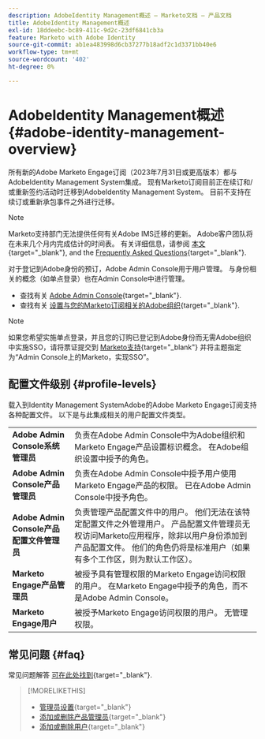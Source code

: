 ```yaml
---
description: AdobeIdentity Management概述 — Marketo文档 — 产品文档
title: AdobeIdentity Management概述
exl-id: 18ddeebc-bc89-411c-9d2c-23df6841cb3a
feature: Marketo with Adobe Identity
source-git-commit: ab1ea483998d6cb37277b18adf2c1d3371bb40e6
workflow-type: tm+mt
source-wordcount: '402'
ht-degree: 0%

---
```


# AdobeIdentity Management概述 {#adobe-identity-management-overview}

所有新的Adobe Marketo Engage订阅（2023年7月31日或更高版本）都与AdobeIdentity Management System集成。 现有Marketo订阅目前正在续订和/或重新签约活动时迁移到AdobeIdentity Management System。 目前不支持在续订或重新承包事件之外进行迁移。

>[!NOTE]
>
>Marketo支持部门无法提供任何有关Adobe IMS迁移的更新。 Adobe客户团队将在未来几个月内完成估计的时间表。 有关详细信息，请参阅 [本文](/help/marketo/product-docs/administration/marketo-with-adobe-identity/understanding-marketo-subscription-and-user-migration-to-the-adobe-admin-console.md){target="_blank"}, and the [Frequently Asked Questions](/help/marketo/product-docs/administration/marketo-with-adobe-identity/faq.md){target="_blank"}.

对于登记到Adobe身份的预订，Adobe Admin Console用于用户管理。 与身份相关的概念（如单点登录）也在Admin Console中进行管理。

* 查找有关 [Adobe Admin Console](https://helpx.adobe.com/cn/enterprise/using/admin-console.html){target="_blank"}.
* 查找有关 [设置与您的Marketo订阅相关的Adobe组织](https://helpx.adobe.com/enterprise/using/set-up-identity.html){target="_blank"}.

>[!NOTE]
>
>如果您希望实施单点登录，并且您的订购已登记到Adobe身份而无需Adobe组织中实施SSO，请将票证提交到 [Marketo支持](https://nation.marketo.com/){target="_blank"} 并将主题指定为“Admin Console上的Marketo，实现SSO”。

## 配置文件级别 {#profile-levels}

载入到Identity Management SystemAdobe的Adobe Marketo Engage订阅支持各种配置文件。 以下是与此集成相关的用户配置文件类型。

<table>
 <tr>
  <td><strong>Adobe Admin Console系统管理员</strong></td>
  <td>负责在Adobe Admin Console中为Adobe组织和Marketo Engage产品设置标识概念。 在Adobe组织设置中授予的角色。</td>
 </tr>
 <tr>
  <td><strong>Adobe Admin Console产品管理员</strong></td>
  <td>负责在Adobe Admin Console中授予用户使用Marketo Engage产品的权限。 已在Adobe Admin Console中授予角色。</td>
 </tr>
 <tr>
  <td><strong>Adobe Admin Console产品配置文件管理员</strong></td>
  <td>负责管理产品配置文件中的用户。 他们无法在该特定配置文件之外管理用户。 产品配置文件管理员无权访问Marketo应用程序，除非以用户身份添加到产品配置文件。 他们的角色仍将是标准用户（如果有多个工作区，则为默认工作区）。
</td>
 </tr>
 <tr>
  <td><strong>Marketo Engage产品管理员</strong></td>
  <td>被授予具有管理权限的Marketo Engage访问权限的用户。 在Marketo Engage中授予的角色，而不是Adobe Admin Console。</td>
 </tr>
 <tr>
  <td><strong>Marketo Engage用户</strong></td>
  <td>被授予Marketo Engage访问权限的用户。 无管理权限。</td>
 </tr>
</table>

## 常见问题 {#faq}

常见问题解答 [可在此处找到](/help/marketo/product-docs/administration/marketo-with-adobe-identity/faq.md){target="_blank"}.

>[!MORELIKETHIS]
>
>* [管理员设置](/help/marketo/product-docs/administration/marketo-with-adobe-identity/admin-setup.md){target="_blank"}
>* [添加或删除产品管理员](/help/marketo/product-docs/administration/marketo-with-adobe-identity/add-or-remove-a-product-admin.md){target="_blank"}
>* [添加或删除用户](/help/marketo/product-docs/administration/marketo-with-adobe-identity/add-or-remove-a-user.md){target="_blank"}
